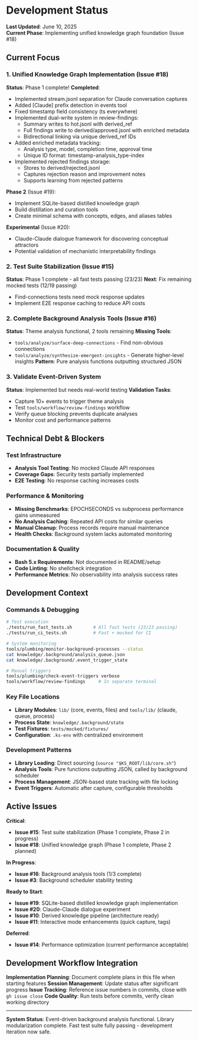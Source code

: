 # Development Status

**Last Updated**: June 10, 2025  
**Current Phase**: Implementing unified knowledge graph foundation (Issue #18)

## Current Focus

### 1. Unified Knowledge Graph Implementation (Issue #18)
**Status**: Phase 1 complete!
**Completed**:
- Implemented stream.jsonl separation for Claude conversation captures
- Added [Claude] prefix detection in events tool
- Fixed timestamp field consistency (ts everywhere)
- Implemented dual-write system in review-findings:
  - Summary writes to hot.jsonl with derived_ref
  - Full findings write to derived/approved.jsonl with enriched metadata
  - Bidirectional linking via unique derived_ref IDs
- Added enriched metadata tracking:
  - Analysis type, model, completion time, approval time
  - Unique ID format: timestamp-analysis_type-index
- Implemented rejected findings storage:
  - Stores to derived/rejected.jsonl
  - Captures rejection reason and improvement notes
  - Supports learning from rejected patterns

**Phase 2** (Issue #19):
- Implement SQLite-based distilled knowledge graph
- Build distillation and curation tools
- Create minimal schema with concepts, edges, and aliases tables

**Experimental** (Issue #20):
- Claude-Claude dialogue framework for discovering conceptual attractors
- Potential validation of mechanistic interpretability findings

### 2. Test Suite Stabilization (Issue #15)
**Status**: Phase 1 complete - all fast tests passing (23/23)
**Next**: Fix remaining mocked tests (12/19 passing)
- Find-connections tests need mock response updates
- Implement E2E response caching to reduce API costs

### 2. Complete Background Analysis Tools (Issue #16)
**Status**: Theme analysis functional, 2 tools remaining
**Missing Tools**:
- `tools/analyze/surface-deep-connections` - Find non-obvious connections
- `tools/analyze/synthesize-emergent-insights` - Generate higher-level insights
**Pattern**: Pure analysis functions outputting structured JSON

### 3. Validate Event-Driven System
**Status**: Implemented but needs real-world testing
**Validation Tasks**:
- Capture 10+ events to trigger theme analysis
- Test `tools/workflow/review-findings` workflow
- Verify queue blocking prevents duplicate analyses
- Monitor cost and performance patterns

## Technical Debt & Blockers

### Test Infrastructure
- **Analysis Tool Testing**: No mocked Claude API responses
- **Coverage Gaps**: Security tests partially implemented
- **E2E Testing**: No response caching increases costs

### Performance & Monitoring
- **Missing Benchmarks**: EPOCHSECONDS vs subprocess performance gains unmeasured
- **No Analysis Caching**: Repeated API costs for similar queries
- **Manual Cleanup**: Process records require manual maintenance
- **Health Checks**: Background system lacks automated monitoring

### Documentation & Quality
- **Bash 5.x Requirements**: Not documented in README/setup
- **Code Linting**: No shellcheck integration
- **Performance Metrics**: No observability into analysis success rates

## Development Context

### Commands & Debugging
```bash
# Test execution
./tests/run_fast_tests.sh        # All fast tests (23/23 passing)
./tests/run_ci_tests.sh          # Fast + mocked for CI

# System monitoring  
tools/plumbing/monitor-background-processes --status
cat knowledge/.background/analysis_queue.json
cat knowledge/.background/.event_trigger_state

# Manual triggers
tools/plumbing/check-event-triggers verbose
tools/workflow/review-findings     # In separate terminal
```

### Key File Locations
- **Library Modules**: `lib/` (core, events, files) and `tools/lib/` (claude, queue, process)
- **Process State**: `knowledge/.background/state`
- **Test Fixtures**: `tests/mocked/fixtures/`
- **Configuration**: `.ks-env` with centralized environment

### Development Patterns
- **Library Loading**: Direct sourcing (`source "$KS_ROOT/lib/core.sh"`)
- **Analysis Tools**: Pure functions outputting JSON, called by background scheduler
- **Process Management**: JSON-based state tracking with file locking
- **Event Triggers**: Automatic after capture, configurable thresholds

## Active Issues

**Critical**:
- **Issue #15**: Test suite stabilization (Phase 1 complete, Phase 2 in progress)
- **Issue #18**: Unified knowledge graph (Phase 1 complete, Phase 2 planned)

**In Progress**:  
- **Issue #16**: Background analysis tools (1/3 complete)
- **Issue #3**: Background scheduler stability testing

**Ready to Start**:
- **Issue #19**: SQLite-based distilled knowledge graph implementation
- **Issue #20**: Claude-Claude dialogue experiment
- **Issue #10**: Derived knowledge pipeline (architecture ready)
- **Issue #11**: Interactive mode enhancements (quick capture, tags)

**Deferred**:
- **Issue #14**: Performance optimization (current performance acceptable)

## Development Workflow Integration

**Implementation Planning**: Document complete plans in this file when starting features
**Session Management**: Update status after significant progress
**Issue Tracking**: Reference issue numbers in commits, close with `gh issue close`
**Code Quality**: Run tests before commits, verify clean working directory

---

**System Status**: Event-driven background analysis functional. Library modularization complete. Fast test suite fully passing - development iteration now safe.